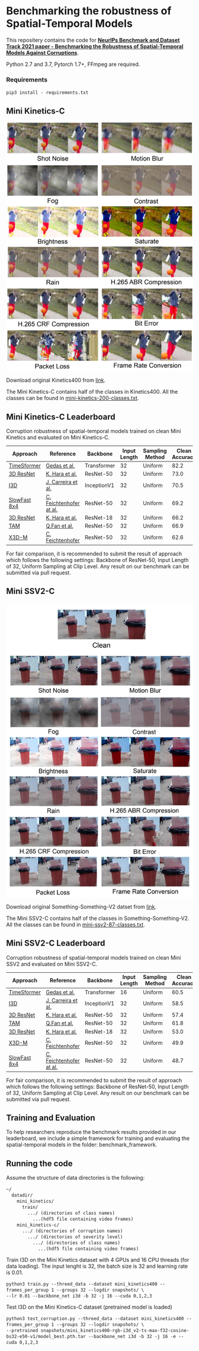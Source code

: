 # Benchmarking the robustness of Spatial-Temporal Models

This repositery contains the code for [**NeurIPs 
Benchmark and Dataset Track 2021 paper - Benchmarking the Robustness of Spatial-Temporal Models Against Corruptions**](https://arxiv.org/abs/2110.06513).

Python 2.7 and 3.7, Pytorch 1.7+, FFmpeg are required.

### Requirements

```buildoutcfg
pip3 install - requirements.txt
```
## Mini Kinetics-C
![image info](assets/mini_kinetics-c_samples.jpg)

Download original Kinetics400 from [link](https://deepmind.com/research/open-source/kinetics).

The Mini Kinetics-C contains half of the classes in Kinetics400. All the classes can be found in [mini-kinetics-200-classes.txt](data/mini-kinetics-200-classes.txt).

## Mini Kinetics-C Leaderboard

Corruption robustness of spatial-temporal models trained on clean Mini Kinetics and evaluated on Mini Kinetics-C.

| Approach | Reference | Backbone | Input Length| Sampling Method | Clean Accuracy |mPC | rPC |
| --- |--- |--- |--- |--- |--- |--- |--- |
|[TimeSformer](https://github.com/facebookresearch/TimeSformer)|[Gedas et al.](https://arxiv.org/pdf/2102.05095.pdf)| Transformer|32|Uniform|82.2|71.4|86.9
|[3D ResNet](https://github.com/kenshohara/3D-ResNets-PyTorch)| [K. Hara et al.](https://openaccess.thecvf.com/content_cvpr_2018/html/Hara_Can_Spatiotemporal_3D_CVPR_2018_paper.html)|ResNet-50|32|Uniform|73.0|59.2|81.1|
| [I3D](https://github.com/deepmind/kinetics-i3d)| [J. Carreira et al.](https://arxiv.org/abs/1705.07750)| InceptionV1|32|Uniform|70.5|57.7|81.8|
|[SlowFast 8x4](https://github.com/facebookresearch/SlowFast)| [C. Feichtenhofer at al.](https://arxiv.org/abs/1812.03982) |ResNet-50|32|Uniform|69.2|54.3|78.5|
|[3D ResNet](https://github.com/kenshohara/3D-ResNets-PyTorch)| [K. Hara et al.](https://openaccess.thecvf.com/content_cvpr_2018/html/Hara_Can_Spatiotemporal_3D_CVPR_2018_paper.html)|ResNet-18|32|Uniform|66.2|53.3|80.5|
|[TAM](https://github.com/IBM/bLVNet-TAM)| [Q.Fan et al.](https://arxiv.org/abs/1912.00869) |ResNet-50|32|Uniform|66.9|50.8|75.9|
|[X3D-M](https://github.com/facebookresearch/SlowFast)| [C. Feichtenhofer](https://arxiv.org/abs/2004.04730) |ResNet-50|32|Uniform|62.6|48.6|77.6


For fair comparison, it is recommended to submit the result of approach which follows the following settings:
Backbone of ResNet-50, Input Length of 32, Uniform Sampling at Clip Level. Any result on our benchmark can be submitted via pull request.

## Mini SSV2-C
![image info](assets/mini_ssv2-c_samples.jpg)

Download original Something-Something-V2 datset from [link](https://20bn.com/datasets/something-something).

The Mini SSV2-C contains half of the classes in Something-Something-V2. All the classes can be found in [mini-ssv2-87-classes.txt](data/mini-ssv2-87-classes.txt).

## Mini SSV2-C Leaderboard

Corruption robustness of spatial-temporal models trained on clean Mini SSV2 and evaluated on Mini SSV2-C.

| Approach | Reference | Backbone | Input Length| Sampling Method | Clean Accuracy |mPC | rPC |
| --- |--- |--- |--- |--- |--- |--- |--- |
|[TimeSformer](https://github.com/facebookresearch/TimeSformer)|[Gedas et al.](https://arxiv.org/pdf/2102.05095.pdf)| Transformer|16|Uniform|60.5 | 49.7 |82.1
| [I3D](https://github.com/deepmind/kinetics-i3d)| [J. Carreira et al.](https://arxiv.org/abs/1705.07750)| InceptionV1|32|Uniform|58.5|47.8|81.7|
|[3D ResNet](https://github.com/kenshohara/3D-ResNets-PyTorch)| [K. Hara et al.](https://openaccess.thecvf.com/content_cvpr_2018/html/Hara_Can_Spatiotemporal_3D_CVPR_2018_paper.html)|ResNet-50|32|Uniform|57.4|46.6|81.2|
|[TAM](https://github.com/IBM/bLVNet-TAM)| [Q.Fan et al.](https://arxiv.org/abs/1912.00869) |ResNet-50|32|Uniform|61.8|45.7|73.9|
|[3D ResNet](https://github.com/kenshohara/3D-ResNets-PyTorch)| [K. Hara et al.](https://openaccess.thecvf.com/content_cvpr_2018/html/Hara_Can_Spatiotemporal_3D_CVPR_2018_paper.html)|ResNet-18|32|Uniform|53.0|42.6|80.3|
|[X3D-M](https://github.com/facebookresearch/SlowFast)| [C. Feichtenhofer](https://arxiv.org/abs/2004.04730) |ResNet-50|32|Uniform|49.9|40.7|81.6|
|[SlowFast 8x4](https://github.com/facebookresearch/SlowFast)| [C. Feichtenhofer at al.](https://arxiv.org/abs/1812.03982) |ResNet-50|32|Uniform|48.7|38.4|78.8|



For fair comparison, it is recommended to submit the result of approach which follows the following settings:
Backbone of ResNet-50, Input Length of 32, Uniform Sampling at Clip Level. Any result on our benchmark can be submitted via pull request.

## Training and Evaluation

To help researchers reproduce the benchmark results provided in our leaderboard, we include a simple framework for training and evaluating the spatial-temporal models in the folder: benchmark_framework.

## Running the code

Assume the structure of data directories is the following:

```misc
~/
  datadir/
    mini_kinetics/
      train/
        .../ (directories of class names)
          ...(hdf5 file containing video frames)
    mini_kinetics-c/
      .../ (directories of corruption names)
        .../ (directories of severity level)
          .../ (directories of class names)
            ...(hdf5 file containing video frames)
```
Train I3D on the Mini Kinetics dataset with 4 GPUs and 16 CPU threads (for data loading). The input lenght is 32, the batch size is 32 and learning rate is 0.01.
```buildoutcfg
python3 train.py --threed_data --dataset mini_kinetics400 --frames_per_group 1 --groups 32 --logdir snapshots/ \
--lr 0.01 --backbone_net i3d -b 32 -j 16 --cuda 0,1,2,3

```
Test I3D on the Mini Kinetics-C dataset (pretrained model is loaded)
```buildoutcfg
python3 test_corruption.py --threed_data --dataset mini_kinetics400 --frames_per_group 1 --groups 32 --logdir snapshots/ \
--pretrained snapshots/mini_kinetics400-rgb-i3d_v2-ts-max-f32-cosine-bs32-e50-v1/model_best.pth.tar --backbone_net i3d -b 32 -j 16 -e --cuda 0,1,2,3

```
